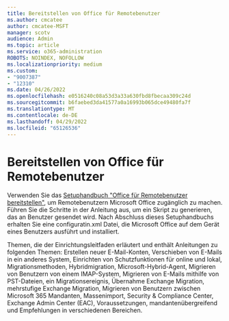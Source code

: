 ```yaml
---
title: Bereitstellen von Office für Remotebenutzer
ms.author: cmcatee
author: cmcatee-MSFT
manager: scotv
audience: Admin
ms.topic: article
ms.service: o365-administration
ROBOTS: NOINDEX, NOFOLLOW
ms.localizationpriority: medium
ms.custom:
- "9007387"
- "12310"
ms.date: 04/26/2022
ms.openlocfilehash: e0516240c08a53d3a33a630fbd8fbecaa309c24d
ms.sourcegitcommit: b6faebed3da41577a0a16993b065dce49480fa7f
ms.translationtype: MT
ms.contentlocale: de-DE
ms.lasthandoff: 04/29/2022
ms.locfileid: "65126536"
---
```

# <a name="deploy-office-to-remote-users"></a>Bereitstellen von Office für Remotebenutzer

Verwenden Sie das [Setuphandbuch "Office für Remotebenutzer bereitstellen"](https://admin.microsoft.com/Adminportal/Home#/officeremoteinstall), um Remotebenutzern Microsoft Office zugänglich zu machen. Führen Sie die Schritte in der Anleitung aus, um ein Skript zu generieren, das an Benutzer gesendet wird. Nach Abschluss dieses Setuphandbuchs erhalten Sie eine configuratin.xml Datei, die Microsoft Office auf dem Gerät eines Benutzers ausführt und installiert.

Themen, die der Einrichtungsleitfaden erläutert und enthält Anleitungen zu folgenden Themen: Erstellen neuer E-Mail-Konten, Verschieben von E-Mails in ein anderes System, Einrichten von Schutzfunktionen für online und lokal, Migrationsmethoden, Hybridmigration, Microsoft-Hybrid-Agent, Migrieren von Benutzern von einem IMAP-System, Migrieren von E-Mails mithilfe von PST-Dateien, ein Migrationsereignis, Übernahme Exchange Migration, mehrstufige Exchange Migration, Migrieren von Benutzern zwischen Microsoft 365 Mandanten, Massenimport, Security & Compliance Center, Exchange Admin Center (EAC), Voraussetzungen, mandantenübergreifend und Empfehlungen in verschiedenen Bereichen.
